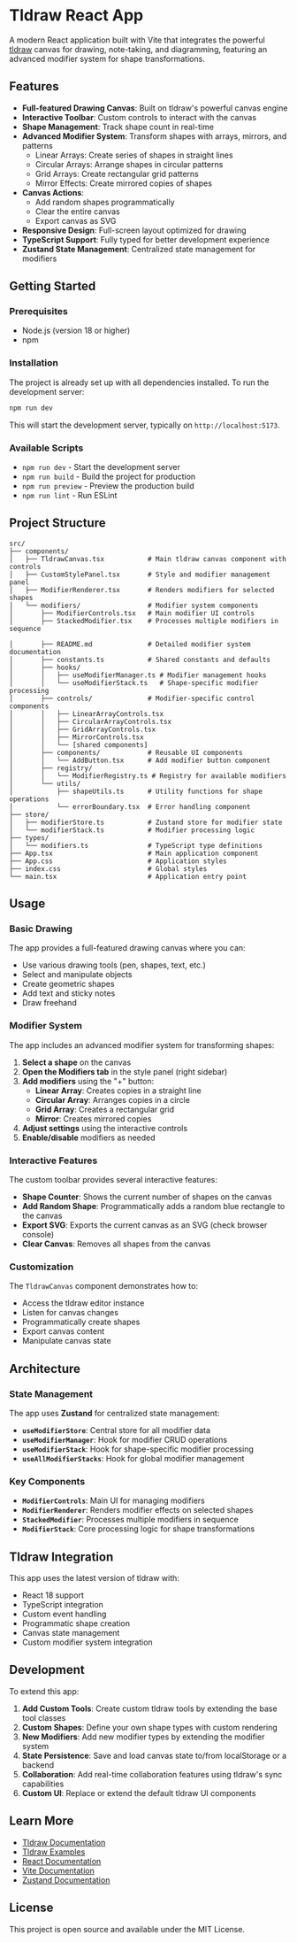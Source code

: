 # Tldraw React App

A modern React application built with Vite that integrates the powerful [tldraw](https://github.com/tldraw/tldraw) canvas for drawing, note-taking, and diagramming, featuring an advanced modifier system for shape transformations.

## Features

- **Full-featured Drawing Canvas**: Built on tldraw's powerful canvas engine
- **Interactive Toolbar**: Custom controls to interact with the canvas
- **Shape Management**: Track shape count in real-time
- **Advanced Modifier System**: Transform shapes with arrays, mirrors, and patterns
  - Linear Arrays: Create series of shapes in straight lines
  - Circular Arrays: Arrange shapes in circular patterns
  - Grid Arrays: Create rectangular grid patterns
  - Mirror Effects: Create mirrored copies of shapes
- **Canvas Actions**: 
  - Add random shapes programmatically
  - Clear the entire canvas
  - Export canvas as SVG
- **Responsive Design**: Full-screen layout optimized for drawing
- **TypeScript Support**: Fully typed for better development experience
- **Zustand State Management**: Centralized state management for modifiers

## Getting Started

### Prerequisites

- Node.js (version 18 or higher)
- npm

### Installation

The project is already set up with all dependencies installed. To run the development server:

```bash
npm run dev
```

This will start the development server, typically on `http://localhost:5173`.

### Available Scripts

- `npm run dev` - Start the development server
- `npm run build` - Build the project for production
- `npm run preview` - Preview the production build
- `npm run lint` - Run ESLint

## Project Structure

```
src/
├── components/
│   ├── TldrawCanvas.tsx           # Main tldraw canvas component with controls
│   ├── CustomStylePanel.tsx       # Style and modifier management panel
│   ├── ModifierRenderer.tsx       # Renders modifiers for selected shapes
│   └── modifiers/                 # Modifier system components
│       ├── ModifierControls.tsx   # Main modifier UI controls
│       ├── StackedModifier.tsx    # Processes multiple modifiers in sequence

│       ├── README.md              # Detailed modifier system documentation
│       ├── constants.ts           # Shared constants and defaults
│       ├── hooks/
│       │   ├── useModifierManager.ts # Modifier management hooks
│       │   └── useModifierStack.ts   # Shape-specific modifier processing
│       ├── controls/              # Modifier-specific control components
│       │   ├── LinearArrayControls.tsx
│       │   ├── CircularArrayControls.tsx
│       │   ├── GridArrayControls.tsx
│       │   ├── MirrorControls.tsx
│       │   └── [shared components]
│       ├── components/            # Reusable UI components
│       │   └── AddButton.tsx      # Add modifier button component
│       ├── registry/
│       │   └── ModifierRegistry.ts # Registry for available modifiers
│       └── utils/
│           ├── shapeUtils.ts      # Utility functions for shape operations
│           └── errorBoundary.tsx  # Error handling component
├── store/
│   ├── modifierStore.ts           # Zustand store for modifier state
│   └── modifierStack.ts           # Modifier processing logic
├── types/
│   └── modifiers.ts               # TypeScript type definitions
├── App.tsx                        # Main application component
├── App.css                        # Application styles
├── index.css                      # Global styles
└── main.tsx                       # Application entry point
```

## Usage

### Basic Drawing

The app provides a full-featured drawing canvas where you can:
- Use various drawing tools (pen, shapes, text, etc.)
- Select and manipulate objects
- Create geometric shapes
- Add text and sticky notes
- Draw freehand

### Modifier System

The app includes an advanced modifier system for transforming shapes:

1. **Select a shape** on the canvas
2. **Open the Modifiers tab** in the style panel (right sidebar)
3. **Add modifiers** using the "+" button:
   - **Linear Array**: Creates copies in a straight line
   - **Circular Array**: Arranges copies in a circle
   - **Grid Array**: Creates a rectangular grid
   - **Mirror**: Creates mirrored copies
4. **Adjust settings** using the interactive controls
5. **Enable/disable** modifiers as needed

### Interactive Features

The custom toolbar provides several interactive features:

- **Shape Counter**: Shows the current number of shapes on the canvas
- **Add Random Shape**: Programmatically adds a random blue rectangle to the canvas
- **Export SVG**: Exports the current canvas as an SVG (check browser console)
- **Clear Canvas**: Removes all shapes from the canvas

### Customization

The `TldrawCanvas` component demonstrates how to:
- Access the tldraw editor instance
- Listen for canvas changes
- Programmatically create shapes
- Export canvas content
- Manipulate canvas state

## Architecture

### State Management

The app uses **Zustand** for centralized state management:

- **`useModifierStore`**: Central store for all modifier data
- **`useModifierManager`**: Hook for modifier CRUD operations
- **`useModifierStack`**: Hook for shape-specific modifier processing
- **`useAllModifierStacks`**: Hook for global modifier management

### Key Components

- **`ModifierControls`**: Main UI for managing modifiers
- **`ModifierRenderer`**: Renders modifier effects on selected shapes
- **`StackedModifier`**: Processes multiple modifiers in sequence
- **`ModifierStack`**: Core processing logic for shape transformations

## Tldraw Integration

This app uses the latest version of tldraw with:
- React 18 support
- TypeScript integration
- Custom event handling
- Programmatic shape creation
- Canvas state management
- Custom modifier system integration

## Development

To extend this app:

1. **Add Custom Tools**: Create custom tldraw tools by extending the base tool classes
2. **Custom Shapes**: Define your own shape types with custom rendering
3. **New Modifiers**: Add new modifier types by extending the modifier system
4. **State Persistence**: Save and load canvas state to/from localStorage or a backend
5. **Collaboration**: Add real-time collaboration features using tldraw's sync capabilities
6. **Custom UI**: Replace or extend the default tldraw UI components

## Learn More

- [Tldraw Documentation](https://tldraw.dev)
- [Tldraw Examples](https://github.com/tldraw/tldraw/tree/main/apps/examples)
- [React Documentation](https://react.dev)
- [Vite Documentation](https://vitejs.dev)
- [Zustand Documentation](https://github.com/pmndrs/zustand)

## License

This project is open source and available under the MIT License.
